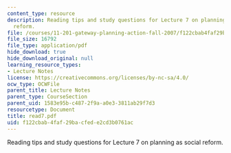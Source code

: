 ```yaml
---
content_type: resource
description: Reading tips and study questions for Lecture 7 on planning as social
  reform.
file: /courses/11-201-gateway-planning-action-fall-2007/f122cbab4faf29bacfede2cd3b0761ac_read7.pdf
file_size: 16792
file_type: application/pdf
hide_download: true
hide_download_original: null
learning_resource_types:
- Lecture Notes
license: https://creativecommons.org/licenses/by-nc-sa/4.0/
ocw_type: OCWFile
parent_title: Lecture Notes
parent_type: CourseSection
parent_uid: 1583e95b-c487-2f9a-a0e3-3811ab29f7d3
resourcetype: Document
title: read7.pdf
uid: f122cbab-4faf-29ba-cfed-e2cd3b0761ac
---
```

Reading tips and study questions for Lecture 7 on planning as social reform.